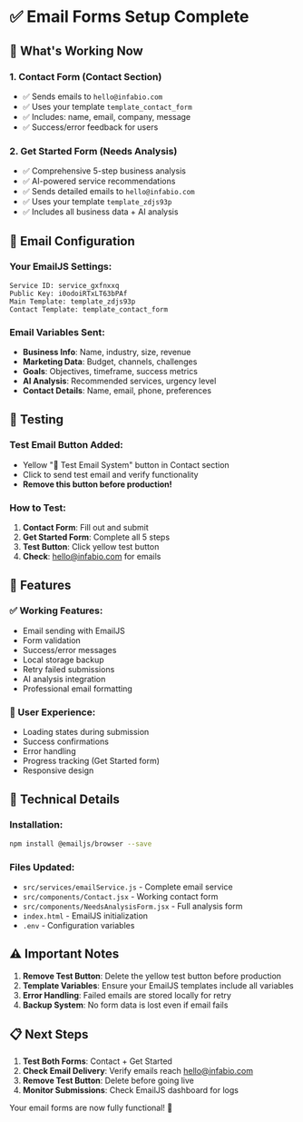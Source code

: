 # ✅ Email Forms Setup Complete

## 🎯 What's Working Now

### 1. **Contact Form** (Contact Section)
- ✅ Sends emails to `hello@infabio.com`
- ✅ Uses your template `template_contact_form`
- ✅ Includes: name, email, company, message
- ✅ Success/error feedback for users

### 2. **Get Started Form** (Needs Analysis)
- ✅ Comprehensive 5-step business analysis
- ✅ AI-powered service recommendations
- ✅ Sends detailed emails to `hello@infabio.com`
- ✅ Uses your template `template_zdjs93p`
- ✅ Includes all business data + AI analysis

## 📧 Email Configuration

### Your EmailJS Settings:
```
Service ID: service_gxfnxxq
Public Key: i0odoiRTxLT63bPAf
Main Template: template_zdjs93p
Contact Template: template_contact_form
```

### Email Variables Sent:
- **Business Info**: Name, industry, size, revenue
- **Marketing Data**: Budget, channels, challenges
- **Goals**: Objectives, timeframe, success metrics
- **AI Analysis**: Recommended services, urgency level
- **Contact Details**: Name, email, phone, preferences

## 🧪 Testing

### Test Email Button Added:
- Yellow "🧪 Test Email System" button in Contact section
- Click to send test email and verify functionality
- **Remove this button before production!**

### How to Test:
1. **Contact Form**: Fill out and submit
2. **Get Started Form**: Complete all 5 steps
3. **Test Button**: Click yellow test button
4. **Check**: hello@infabio.com for emails

## 🚀 Features

### ✅ Working Features:
- Email sending with EmailJS
- Form validation
- Success/error messages
- Local storage backup
- Retry failed submissions
- AI analysis integration
- Professional email formatting

### 📱 User Experience:
- Loading states during submission
- Success confirmations
- Error handling
- Progress tracking (Get Started form)
- Responsive design

## 🔧 Technical Details

### Installation:
```bash
npm install @emailjs/browser --save
```

### Files Updated:
- `src/services/emailService.js` - Complete email service
- `src/components/Contact.jsx` - Working contact form
- `src/components/NeedsAnalysisForm.jsx` - Full analysis form
- `index.html` - EmailJS initialization
- `.env` - Configuration variables

## ⚠️ Important Notes

1. **Remove Test Button**: Delete the yellow test button before production
2. **Template Variables**: Ensure your EmailJS templates include all variables
3. **Error Handling**: Failed emails are stored locally for retry
4. **Backup System**: No form data is lost even if email fails

## 📋 Next Steps

1. **Test Both Forms**: Contact + Get Started
2. **Check Email Delivery**: Verify emails reach hello@infabio.com
3. **Remove Test Button**: Delete before going live
4. **Monitor Submissions**: Check EmailJS dashboard for logs

Your email forms are now fully functional! 🎉